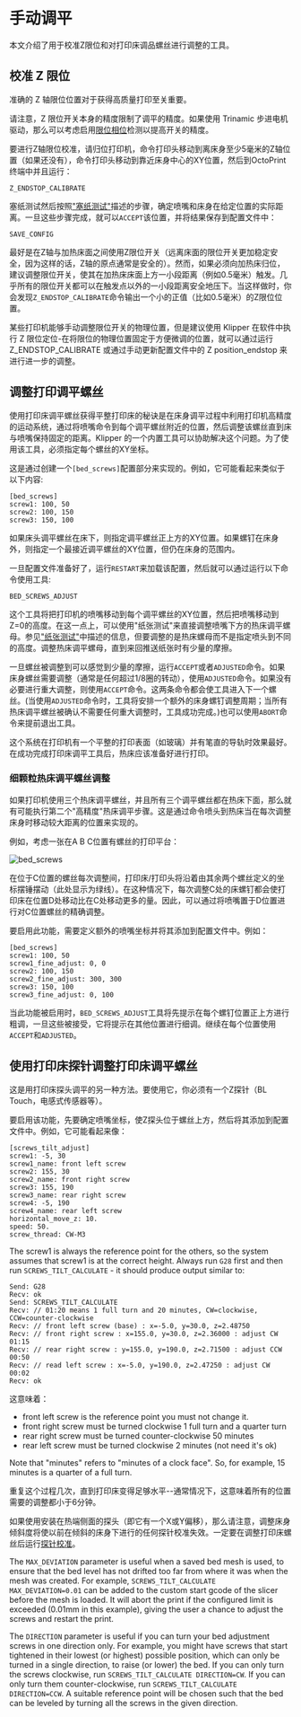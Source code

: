 # 手动调平

本文介绍了用于校准Z限位和对打印床调品螺丝进行调整的工具。

## 校准 Z 限位

准确的 Z 轴限位位置对于获得高质量打印至关重要。

请注意，Z 限位开关本身的精度限制了调平的精度。如果使用 Trinamic 步进电机驱动，那么可以考虑启用[限位相位](Endstop_Phase.md)检测以提高开关的精度。

要进行Z轴限位校准，请归位打印机，命令打印头移动到离床身至少5毫米的Z轴位置（如果还没有），命令打印头移动到靠近床身中心的XY位置，然后到OctoPrint终端中并且运行：

```
Z_ENDSTOP_CALIBRATE
```

塞纸测试然后按照["塞纸测试"](Bed_Level.md#the-paper-test)描述的步骤，确定喷嘴和床身在给定位置的实际距离。一旦这些步骤完成，就可以`ACCEPT`该位置，并将结果保存到配置文件中：

```
SAVE_CONFIG
```

最好是在Z轴与加热床面之间使用Z限位开关（远离床面的限位开关更加稳定安全，因为这样的话，Z轴的原点通常是安全的）。然而，如果必须向加热床归位，建议调整限位开关，使其在加热床床面上方一小段距离（例如0.5毫米）触发。几乎所有的限位开关都可以在触发点以外的一小段距离安全地压下。当这样做时，你会发现`Z_ENDSTOP_CALIBRATE`命令输出一个小的正值（比如0.5毫米）的Z限位位置。

某些打印机能够手动调整限位开关的物理位置，但是建议使用 Klipper 在软件中执行 Z 限位定位-在将限位的物理位置固定于方便微调的位置，就可以通过运行 Z_ENDSTOP_CALIBRATE 或通过手动更新配置文件中的 Z position_endstop 来进行进一步的调整。

## 调整打印调平螺丝

使用打印床调平螺丝获得平整打印床的秘诀是在床身调平过程中利用打印机高精度的运动系统，通过将喷嘴命令到每个调平螺丝附近的位置，然后调整该螺丝直到床与喷嘴保持固定的距离。Klipper 的一个内置工具可以协助解决这个问题。为了使用该工具，必须指定每个螺丝的XY坐标。

这是通过创建一个`[bed_screws]`配置部分来实现的。例如，它可能看起来类似于以下内容:

```
[bed_screws]
screw1: 100, 50
screw2: 100, 150
screw3: 150, 100
```

如果床头调平螺丝在床下，则指定调平螺丝正上方的XY位置。如果螺钉在床身外，则指定一个最接近调平螺丝的XY位置，但仍在床身的范围内。

一旦配置文件准备好了，运行`RESTART`来加载该配置，然后就可以通过运行以下命令使用工具:

```
BED_SCREWS_ADJUST
```

这个工具将把打印机的喷嘴移动到每个调平螺丝的XY位置，然后把喷嘴移动到Z=0的高度。在这一点上，可以使用"纸张测试"来直接调整喷嘴下方的热床调平螺母。参见["纸张测试"](Bed_Level.md#the-paper-test)中描述的信息，但要调整的是热床螺母而不是指定喷头到不同的高度。调整热床调平螺母，直到来回推送纸张时有少量的摩擦。

一旦螺丝被调整到可以感觉到少量的摩擦，运行`ACCEPT`或者`ADJUSTED`命令。如果床身螺丝需要调整（通常是任何超过1/8圈的转动），使用`ADJUSTED`命令。如果没有必要进行重大调整，则使用`ACCEPT`命令。这两条命令都会使工具进入下一个螺丝。(当使用`ADJUSTED`命令时，工具将安排一个额外的床身螺钉调整周期；当所有热床调平螺丝被确认不需要任何重大调整时，工具成功完成。)也可以使用`ABORT`命令来提前退出工具。

这个系统在打印机有一个平整的打印表面（如玻璃）并有笔直的导轨时效果最好。在成功完成打印床调平工具后，热床应该准备好进行打印。

### 细颗粒热床调平螺丝调整

如果打印机使用三个热床调平螺丝，并且所有三个调平螺丝都在热床下面，那么就有可能执行第二个"高精度"热床调平步骤。这是通过命令喷头到热床当在每次调整床身时移动较大距离的位置来实现的。

例如，考虑一张在A B C位置有螺丝的打印平台：

![bed_screws](img/bed_screws.svg.png)

在位于C位置的螺丝每次调整间，打印床/打印头将沿着由其余两个螺丝定义的坐标摆锤摆动（此处显示为绿线）。在这种情况下，每次调整C处的床螺钉都会使打印床在位置D处移动比在C处移动更多的量。因此，可以通过将喷嘴置于D位置进行对C位置螺丝的精确调整。

要启用此功能，需要定义额外的喷嘴坐标并将其添加到配置文件中。例如：

```
[bed_screws]
screw1: 100, 50
screw1_fine_adjust: 0, 0
screw2: 100, 150
screw2_fine_adjust: 300, 300
screw3: 150, 100
screw3_fine_adjust: 0, 100
```

当此功能被启用时，`BED_SCREWS_ADJUST`工具将先提示在每个螺钉位置正上方进行粗调，一旦这些被接受，它将提示在其他位置进行细调。继续在每个位置使用`ACCEPT`和`ADJUSTED`。

## 使用打印床探针调整打印床调平螺丝

这是用打印床探头调平的另一种方法。要使用它，你必须有一个Z探针（BL Touch，电感式传感器等）。

要启用该功能，先要确定喷嘴坐标，使Z探头位于螺丝上方，然后将其添加到配置文件中。例如，它可能看起来像：

```
[screws_tilt_adjust]
screw1: -5, 30
screw1_name: front left screw
screw2: 155, 30
screw2_name: front right screw
screw3: 155, 190
screw3_name: rear right screw
screw4: -5, 190
screw4_name: rear left screw
horizontal_move_z: 10.
speed: 50.
screw_thread: CW-M3
```

The screw1 is always the reference point for the others, so the system assumes that screw1 is at the correct height. Always run `G28` first and then run `SCREWS_TILT_CALCULATE` - it should produce output similar to:

```
Send: G28
Recv: ok
Send: SCREWS_TILT_CALCULATE
Recv: // 01:20 means 1 full turn and 20 minutes, CW=clockwise, CCW=counter-clockwise
Recv: // front left screw (base) : x=-5.0, y=30.0, z=2.48750
Recv: // front right screw : x=155.0, y=30.0, z=2.36000 : adjust CW 01:15
Recv: // rear right screw : y=155.0, y=190.0, z=2.71500 : adjust CCW 00:50
Recv: // read left screw : x=-5.0, y=190.0, z=2.47250 : adjust CW 00:02
Recv: ok
```

这意味着：

- front left screw is the reference point you must not change it.
- front right screw must be turned clockwise 1 full turn and a quarter turn
- rear right screw must be turned counter-clockwise 50 minutes
- rear left screw must be turned clockwise 2 minutes (not need it's ok)

Note that "minutes" refers to "minutes of a clock face". So, for example, 15 minutes is a quarter of a full turn.

重复这个过程几次，直到打印床变得足够水平--通常情况下，这意味着所有的位置需要的调整都小于6分钟。

如果使用安装在热端侧面的探头（即它有一个X或Y偏移），那么请注意，调整床身倾斜度将使以前在倾斜的床身下进行的任何探针校准失效。一定要在调整打印床螺丝后运行[探针校准](Probe_Calibrate.md)。

The `MAX_DEVIATION` parameter is useful when a saved bed mesh is used, to ensure that the bed level has not drifted too far from where it was when the mesh was created. For example, `SCREWS_TILT_CALCULATE MAX_DEVIATION=0.01` can be added to the custom start gcode of the slicer before the mesh is loaded. It will abort the print if the configured limit is exceeded (0.01mm in this example), giving the user a chance to adjust the screws and restart the print.

The `DIRECTION` parameter is useful if you can turn your bed adjustment screws in one direction only. For example, you might have screws that start tightened in their lowest (or highest) possible position, which can only be turned in a single direction, to raise (or lower) the bed. If you can only turn the screws clockwise, run `SCREWS_TILT_CALCULATE DIRECTION=CW`. If you can only turn them counter-clockwise, run `SCREWS_TILT_CALCULATE DIRECTION=CCW`. A suitable reference point will be chosen such that the bed can be leveled by turning all the screws in the given direction.

